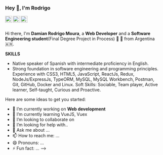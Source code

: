 ### Hey 👋, I'm Rodrigo

<a href="https://www.linkedin.com/in/damian-rodrigo-moura/">
  <img align="left" alt="Mehdi's LinkdeIn" width="22px" src="https://cdn.jsdelivr.net/npm/simple-icons@v3/icons/linkedin.svg" />
</a>
<a href="https://www.instagram.com/drodrigomoura/">
  <img align="left" alt="Mehdi's Instagram" width="22px" src="https://cdn.jsdelivr.net/npm/simple-icons@v3/icons/instagram.svg" />
</a>
<a href="https://www.facebook.com/rodrigo.moura.731/">
  <img align="left" alt="Mehdi's Instagram" width="22px" src="https://cdn.jsdelivr.net/npm/simple-icons@v3/icons/facebook.svg" />
</a>

<br />
<br />

Hi there, I'm **Damian Rodrigo Moura**, a **Web Developer** and a **Software Engineering student**(Final Degree Project in Process) :robot: 🚀 from Argentina :argentina:.

**SKILLS**
- Native speaker of Spanish with intermediate proficiency in English.
- Strong foundation in software engineering and programming principles.
Experience with CSS3, HTML5, JavaScript, ReactJs, Redux, NodeJs/ExpressJs, TypeORM, MySQL, MySQL Workbench, Postman, Git, GitHub, Docker and Linux.
Soft Skills: Sociable, Team player, Active learner, Self-taught, Curious and Proactive.

Here are some ideas to get you started:

- 🔭 I’m currently working on **Web development** 
- 🌱 I’m currently learning VueJS, Vuex
- 👯 I’m looking to collaborate on 
- 🤔 I’m looking for help with..
- 💬 Ask me about ...
- 📫 How to reach me: ...
- 😄 Pronouns: ...
- ⚡ Fun fact: ...
-->
